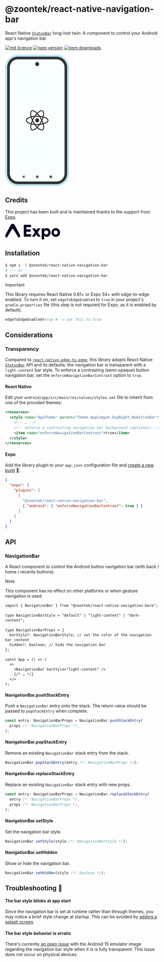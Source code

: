 # @zoontek/react-native-navigation-bar

React Native [`StatusBar`](https://reactnative.dev/docs/statusbar) long-lost twin: A component to control your Android app's navigation bar.

[![mit licence](https://img.shields.io/dub/l/vibe-d?style=for-the-badge)](https://github.com/zoontek/react-native-navigation-bar/blob/main/LICENSE)
[![npm version](https://img.shields.io/npm/v/@zoontek/react-native-navigation-bar?style=for-the-badge)](https://www.npmjs.com/package/@zoontek/react-native-navigation-bar)
[![npm downloads](https://img.shields.io/npm/dt/@zoontek/react-native-navigation-bar?label=downloads&style=for-the-badge)](https://www.npmjs.com/package/@zoontek/react-native-navigation-bar)

<img width="210" src="./docs/logo.svg" alt="Logo">

## Credits

This project has been built and is maintained thanks to the support from [Expo](https://expo.dev).

<a href="https://expo.io">
  <img width="180" src="./docs/expo.svg" alt="Expo">
</a>

## Installation

```bash
$ npm i -S @zoontek/react-native-navigation-bar
# --- or ---
$ yarn add @zoontek/react-native-navigation-bar
```

> [!IMPORTANT]
> This library requires React Native 0.81+ or Expo 54+ with edge-to-edge enabled. To turn it on, set `edgeToEdgeEnabled` to `true` in your project's `gradle.properties` file (this step is not required for Expo, as it is enabled by default).

```ruby
edgeToEdgeEnabled=true # 👈 set this to true
```

## Considerations

### Transparency

Compared to [`react-native-edge-to-edge`](https://github.com/zoontek/react-native-edge-to-edge), this library adopts React Native [`StatusBar`](https://reactnative.dev/docs/statusbar) API and its defaults: the navigation bar is transparent with a `light-content` bar style. To enforce a contrasting (semi-opaque) button navigation bar, set the `enforceNavigationBarContrast` option to `true`.

#### React Native

Edit your `android/app/src/main/res/values/styles.xml` file to inherit from one of the provided themes:

```xml
<resources>
  <style name="AppTheme" parent="Theme.AppCompat.DayNight.NoActionBar">
    <!-- … -->
    <!-- enforce a contrasting navigation bar background (optional) -->
    <item name="enforceNavigationBarContrast">true</item>
  </style>
</resources>
```

#### Expo

Add the library plugin to your `app.json` configuration file and [create a new build](https://docs.expo.dev/develop/development-builds/create-a-build) 👷:

```json
{
  "expo": {
    "plugins": [
      [
        "@zoontek/react-native-navigation-bar",
        { "android": { "enforceNavigationBarContrast": true } }
      ]
    ]
  }
}
```

## API

### NavigationBar

A React component to control the Android button navigation bar (with back / home / recents buttons).

> [!NOTE]
> This component has no effect on other platforms or when gesture navigation is used.

```tsx
import { NavigationBar } from "@zoontek/react-native-navigation-bare";

type NavigationBarStyle = "default" | "light-content" | "dark-content";

type NavigationBarProps = {
  barStyle?: NavigationBarStyle; // set the color of the navigation bar content
  hidden?: boolean; // hide the navigation bar
};

const App = () => (
  <>
    <NavigationBar barStyle="light-content" />
    {/* … */}
  </>
);
```

#### NavigationBar.pushStackEntry

Push a `NavigationBar` entry onto the stack. The return value should be passed to `popStackEntry` when complete.

```ts
const entry: NavigationBarProps = NavigationBar.pushStackEntry(
  props /*: NavigationBarProps */,
);
```

#### NavigationBar.popStackEntry

Remove an existing `NavigationBar` stack entry from the stack.

```ts
NavigationBar.popStackEntry(entry /*: NavigationBarProps */);
```

#### NavigationBar.replaceStackEntry

Replace an existing `NavigationBar` stack entry with new props.

```ts
const entry: NavigationBarProps = NavigationBar.replaceStackEntry(
  entry /*: NavigationBarProps */,
  props /*: NavigationBarProps */,
);
```

#### NavigationBar.setStyle

Set the navigation bar style.

```ts
NavigationBar.setStyle(style /*: NavigationBarStyle */);
```

#### NavigationBar.setHidden

Show or hide the navigation bar.

```ts
NavigationBar.setHidden(style /*: boolean */);
```

## Troubleshooting 🤔

#### The bar style blinks at app start

Since the navigation bar is set at runtime rather than through themes, you may notice a brief style change at startup. This can be avoided by [adding a splash screen](https://github.com/zoontek/react-native-bootsplash).

#### The bar style behavior is erratic

There's currently [an open issue](https://issuetracker.google.com/issues/346386744) with the Android 15 emulator image regarding the navigation bar style when it is is fully transparent. This issue does not occur on physical devices.
